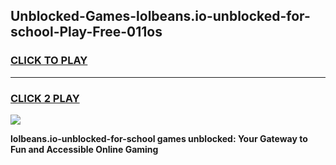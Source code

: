 
## Unblocked-Games-lolbeans.io-unblocked-for-school-Play-Free-011os
<h3>
<a href="https://premium76.site?title=lolbeans.io-unblocked-for-school&ref=20M">CLICK TO PLAY</a></h3>
<hr>

<h3>
<a href="https://premium76.site?title=lolbeans.io-unblocked-for-school&ref=20M">CLICK 2 PLAY</a>
  
</h3>

<a href="https://premium76.site?title=lolbeans.io-unblocked-for-school&ref=19M"><img src="https://clearcache.store/games.png"></a>


**lolbeans.io-unblocked-for-school games unblocked: Your Gateway to Fun and Accessible Online Gaming**
